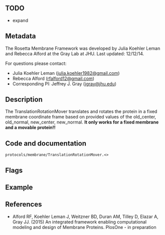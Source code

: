 ## TODO

- expand

## Metadata

The Rosetta Membrane Framework was developed by Julia Koehler Leman and Rebecca Alford at the Gray Lab at JHU. 
Last updated: 12/12/14. 

For questions please contact: 
- Julia Koehler Leman ([julia.koehler1982@gmail.com](julia.koehler1982@gmail.com))
- Rebecca Alford ([rfalford12@gmail.com](rfalford12@gmail.com))
- Corresponding PI: Jeffrey J. Gray ([jgray@jhu.edu](jgray@jhu.edu))

## Description

The TranslationRotationMover translates and rotates the protein in a fixed membrane coordinate frame based on provided values of the old_center, old_normal, new_center, new_normal. **It only works for a fixed membrane and a movable protein!!**

## Code and documentation

`protocols/membrane/TranslationRotationMover.<>`

## Flags

## Example

## References

* Alford RF, Koehler Leman J, Weitzner BD, Duran AM, Tilley D, Elazar A, Gray JJ. (2015) An integrated framework enabling computational modeling and design of Membrane Proteins. PlosOne - in preparation 
